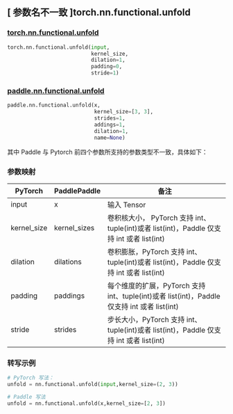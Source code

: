 
## [ 参数名不一致 ]torch.nn.functional.unfold
### [torch.nn.functional.unfold](https://pytorch.org/docs/stable/generated/torch.nn.functional.unfold.html#torch.nn.functional.unfold)

```python
torch.nn.functional.unfold(input,
                           kernel_size,
                           dilation=1,
                           padding=0,
                           stride=1)
```

### [paddle.nn.functional.unfold](https://www.paddlepaddle.org.cn/documentation/docs/zh/api/paddle/nn/functional/unfold_cn.html#unfold)

```python
paddle.nn.functional.unfold(x,
                            kernel_size=[3, 3],
                            strides=1,
                            addings=1,
                            dilation=1,
                            name=None)
```
其中 Paddle 与 Pytorch 前四个参数所支持的参数类型不一致，具体如下：
### 参数映射
| PyTorch       | PaddlePaddle | 备注                                                   |
| ------------- | ------------ | ------------------------------------------------------ |
| input     | x            | 输入 Tensor  |
| kernel_size   | kernel_sizes | 卷积核大小， PyTorch 支持 int、tuple(int)或者 list(int)，Paddle 仅支持 int 或者 list(int)   |
| dilation      | dilations    | 卷积膨胀，PyTorch 支持 int、tuple(int)或者 list(int)，Paddle 仅支持 int 或者 list(int) |
| padding       | paddings     | 每个维度的扩展，PyTorch 支持 int、tuple(int)或者 list(int)，Paddle 仅支持 int 或者 list(int) |
| stride        | strides      | 步长大小，PyTorch 支持 int、tuple(int)或者 list(int)，Paddle 仅支持 int 或者 list(int)|

### 转写示例
``` python
# PyTorch 写法：
unfold = nn.functional.unfold(input,kernel_size=(2, 3))

# Paddle 写法
unfold = nn.functional.unfold(x,kernel_size=[2, 3])
```